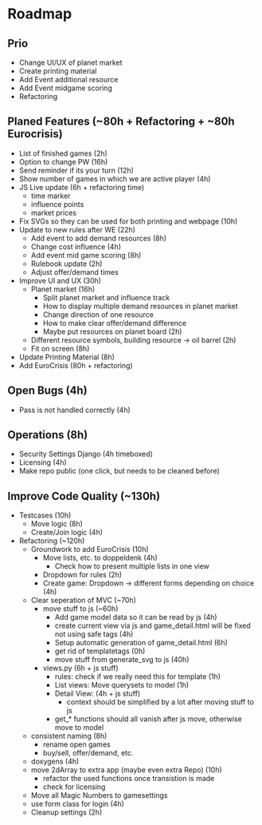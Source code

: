 # Roadmap

## Prio

- Change UI/UX of planet market
- Create printing material
- Add Event additional resource
- Add Event midgame scoring
- Refactoring

## Planed Features (~80h + Refactoring + ~80h Eurocrisis)

- List of finished games (2h)
- Option to change PW (16h)
- Send reminder if its your turn (12h)
- Show number of games in which we are active player (4h)
- JS Live update (6h + refactoring time)
  - time marker
  - influence points
  - market prices
- Fix SVGs so they can be used for both printing and webpage (10h)
- Update to new rules after WE (22h)
  - Add event to add demand resources (8h)
  - Change cost influence (4h)
  - Add event mid game scoring (8h)
  - Rulebook update (2h)
  - Adjust offer/demand times
- Improve UI and UX (30h)
  - Planet market (16h)
    - Split planet market and influence track
    - How to display multiple demand resources in planet market
    - Change direction of one resource
    - How to make clear offer/demand difference
    - Maybe put resources on planet board (2h)
  - Different resource symbols, building resource -> oil barrel (2h)
  - Fit on screen (8h)
- Update Printing Material (8h)
- Add EuroCrisis (80h + refactoring)

## Open Bugs (4h)

- Pass is not handled correctly (4h)

## Operations (8h)

- Security Settings Django (4h timeboxed)
- Licensing (4h)
- Make repo public (one click, but needs to be cleaned before)
  
## Improve Code Quality (~130h)

- Testcases (10h)
  - Move logic (8h)
  - Create/Join logic (4h)
- Refactoring (~120h)
  - Groundwork to add EuroCrisis (10h)
    - Move lists, etc. to doppeldenk (4h)
      - Check how to present multiple lists in one view
    - Dropdown for rules (2h)
    - Create game: Dropdown -> different forms depending on choice (4h)
  - Clear seperation of MVC (~70h)
    - move stuff to js (~60h)
      - Add game model data so it can be read by js (4h)
      - create current view via js and game_detail.html will be fixed not using safe tags (4h)
      - Setup automatic generation of game_detail.html (6h)
      - get rid of templatetags (0h)
      - move stuff from generate_svg to js (40h)
    - views.py (6h + js stuff)
      - rules: check if we really need this for template (1h)
      - List views: Move querysets to model (1h)
      - Detail View: (4h + js stuff)
        - context should be simplified by a lot after moving stuff to js
      - get_* functions should all vanish after js move, otherwise move to model
  - consistent naming (8h)
    - rename open games
    - buy/sell, offer/demand, etc.
  - doxygens (4h)
  - move 2dArray to extra app (maybe even extra Repo) (10h)
    - refactor the used functions once transistion is made
    - check for licensing
  - Move all Magic Numbers to gamesettings
  - use form class for login (4h)
  - Cleanup settings (2h)
